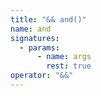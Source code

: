 ```yaml
---
title: "&& and()"
name: and
signatures:
  - params:
      - name: args
        rest: true
operator: "&&"
---
```

